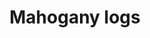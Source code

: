 ---
layout: item
title: Mahogany logs
item-id: 6332
datatable: true
id: 6332
name: "Mahogany logs"
members: true
lowalch: 20
highalch: 30
examine: "Some well-cut mahogany logs."
monsters:
  - id: 319
    name: "Corporeal Beast"
    members: true
    combat_level: 785
    wiki_url: "https://oldschool.runescape.wiki/w/Corporeal_Beast"
    drops:
      - quantity: "150"
        rarity: 0.0234375
    image: "https://oldschool.runescape.wiki/images/thumb/5/5c/Corporeal_Beast.png/1200px-Corporeal_Beast.png?52ebb"
  - id: 1042
    name: "Jungle horror"
    members: true
    combat_level: 70
    wiki_url: "https://oldschool.runescape.wiki/w/Jungle_horror"
    drops:
      - quantity: "1"
        rarity: 0.023255813953488372
    image: "https://oldschool.runescape.wiki/images/d/d4/Jungle_horror.png?94f16"
  - id: 1047
    name: "Cave horror"
    members: true
    combat_level: 80
    wiki_url: "https://oldschool.runescape.wiki/w/Cave_horror"
    drops:
      - quantity: "2"
        rarity: 0.0234375
    image: "https://oldschool.runescape.wiki/images/5/5b/Cave_horror_%281%29.png?a57e4"
  - id: 2042
    name: "Zulrah"
    members: true
    combat_level: 725
    wiki_url: "https://oldschool.runescape.wiki/w/Zulrah#Serpentine"
    drops:
      - quantity: "50"
        rarity: 0.03225806451612903
    image: "https://oldschool.runescape.wiki/images/b/bc/Zulrah_%28serpentine%29.png?29a54"
  - id: 6075
    name: "Tortoise"
    members: true
    combat_level: 79
    wiki_url: "https://oldschool.runescape.wiki/w/Tortoise#No_riders"
    drops:
      - quantity: "1"
        rarity: 0.015625
      - quantity: "2"
        rarity: 0.015625
    image: "https://oldschool.runescape.wiki/images/c/cd/Tortoise.png?a9a47"
  - id: 6076
    name: "Tortoise"
    members: true
    combat_level: 92
    wiki_url: "https://oldschool.runescape.wiki/w/Tortoise#With_riders"
    drops:
      - quantity: "1"
        rarity: 0.015625
      - quantity: "2"
        rarity: 0.015625
    image: "https://oldschool.runescape.wiki/images/c/cd/Tortoise.png?a9a47"
  - id: 6503
    name: "Callisto"
    members: true
    combat_level: 470
    wiki_url: "https://oldschool.runescape.wiki/w/Callisto"
    drops:
      - quantity: "400"
        rarity: 0.046875
    image: "https://oldschool.runescape.wiki/images/thumb/d/d4/Callisto.png/1200px-Callisto.png?4612a"
  - id: 7401
    name: "Cave abomination"
    members: true
    combat_level: 206
    wiki_url: "https://oldschool.runescape.wiki/w/Cave_abomination"
    drops:
      - quantity: "2"
        rarity: 0.0234375
    image: "https://oldschool.runescape.wiki/images/d/de/Cave_abomination.png?85a14"
  - id: 7795
    name: "Ancient Wyvern"
    members: true
    combat_level: 210
    wiki_url: "https://oldschool.runescape.wiki/w/Ancient_Wyvern"
    drops:
      - quantity: "25-30"
        rarity: 0.03787878787878788
    image: "https://oldschool.runescape.wiki/images/a/a1/Ancient_Wyvern.png?d7e5d"
---